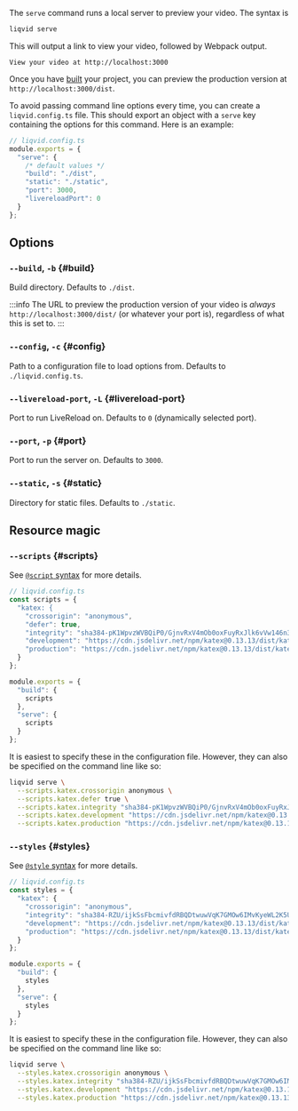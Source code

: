 The `serve` command runs a local server to preview your video. The syntax is
```bash
liqvid serve
```

This will output a link to view your video, followed by Webpack output.
```
View your video at http://localhost:3000
```

Once you have [built](./build.md) your project, you can preview the production version at `http://localhost:3000/dist`.

To avoid passing command line options every time, you can create a `liqvid.config.ts` file. This should export an object with a `serve` key containing the options for this command. Here is an example:

```ts
// liqvid.config.ts
module.exports = {
  "serve": {
    /* default values */
    "build": "./dist",
    "static": "./static",
    "port": 3000,
    "livereloadPort": 0
  }
};
```

## Options

### `--build`, `-b` {#build}

Build directory. Defaults to `./dist`.

:::info
The URL to preview the production version of your video is *always* `http://localhost:3000/dist/` (or whatever your port is), regardless of what this is set to.
:::

### `--config`, `-c` {#config}

Path to a configuration file to load options from. Defaults to `./liqvid.config.ts`.

### `--livereload-port`, `-L` {#livereload-port}

Port to run LiveReload on. Defaults to `0` (dynamically selected port).

### `--port`, `-p` {#port}

Port to run the server on. Defaults to `3000`.

### `--static`, `-s` {#static}

Directory for static files. Defaults to `./static`.

## Resource magic

### `--scripts` {#scripts}

See [`@script` syntax](macros.md#script) for more details.

```ts
// liqvid.config.ts
const scripts = {
  "katex: {
    "crossorigin": "anonymous",
    "defer": true,
    "integrity": "sha384-pK1WpvzWVBQiP0/GjnvRxV4mOb0oxFuyRxJlk6vVw146n3egcN5C925NCP7a7BY8",
    "development": "https://cdn.jsdelivr.net/npm/katex@0.13.13/dist/katex.js", 
    "production": "https://cdn.jsdelivr.net/npm/katex@0.13.13/dist/katex.min.js"
  }
};

module.exports = {
  "build": {
    scripts
  },
  "serve": {
    scripts
  }
};
```

It is easiest to specify these in the configuration file. However, they can also be specified on the command line like so:

```bash
liqvid serve \
  --scripts.katex.crossorigin anonymous \
  --scripts.katex.defer true \
  --scripts.katex.integrity "sha384-pK1WpvzWVBQiP0/GjnvRxV4mOb0oxFuyRxJlk6vVw146n3egcN5C925NCP7a7BY8" \
  --scripts.katex.development "https://cdn.jsdelivr.net/npm/katex@0.13.13/dist/katex.js" \
  --scripts.katex.production "https://cdn.jsdelivr.net/npm/katex@0.13.13/dist/katex.min.js"
```

### `--styles` {#styles}

See [`@style` syntax](macros.md#style) for more details.

```ts
// liqvid.config.ts
const styles = {
  "katex": {
    "crossorigin": "anonymous",
    "integrity": "sha384-RZU/ijkSsFbcmivfdRBQDtwuwVqK7GMOw6IMvKyeWL2K5UAlyp6WonmB8m7Jd0Hn",
    "development": "https://cdn.jsdelivr.net/npm/katex@0.13.13/dist/katex.css",
    "production": "https://cdn.jsdelivr.net/npm/katex@0.13.13/dist/katex.min.css"
  }
};

module.exports = {
  "build": {
    styles
  },
  "serve": {
    styles
  }
};
```

It is easiest to specify these in the configuration file. However, they can also be specified on the command line like so:

```bash
liqvid serve \
  --styles.katex.crossorigin anonymous \
  --styles.katex.integrity "sha384-RZU/ijkSsFbcmivfdRBQDtwuwVqK7GMOw6IMvKyeWL2K5UAlyp6WonmB8m7Jd0Hn" \
  --styles.katex.development "https://cdn.jsdelivr.net/npm/katex@0.13.13/dist/katex.css" \
  --styles.katex.production "https://cdn.jsdelivr.net/npm/katex@0.13.13/dist/katex.min.css"
```
